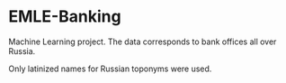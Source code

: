 # EMLE-Banking
Machine Learning project. The data corresponds to bank offices all over Russia. 

Only latinized names for Russian toponyms were used.
